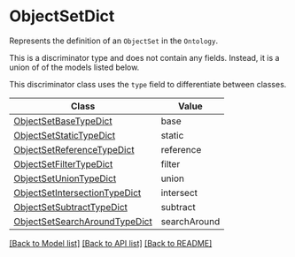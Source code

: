 # ObjectSetDict

Represents the definition of an `ObjectSet` in the `Ontology`.

This is a discriminator type and does not contain any fields. Instead, it is a union
of of the models listed below.

This discriminator class uses the `type` field to differentiate between classes.

| Class | Value
| ------------ | -------------
[ObjectSetBaseTypeDict](ObjectSetBaseTypeDict.md) | base
[ObjectSetStaticTypeDict](ObjectSetStaticTypeDict.md) | static
[ObjectSetReferenceTypeDict](ObjectSetReferenceTypeDict.md) | reference
[ObjectSetFilterTypeDict](ObjectSetFilterTypeDict.md) | filter
[ObjectSetUnionTypeDict](ObjectSetUnionTypeDict.md) | union
[ObjectSetIntersectionTypeDict](ObjectSetIntersectionTypeDict.md) | intersect
[ObjectSetSubtractTypeDict](ObjectSetSubtractTypeDict.md) | subtract
[ObjectSetSearchAroundTypeDict](ObjectSetSearchAroundTypeDict.md) | searchAround


[[Back to Model list]](../../README.md#models-v1-link) [[Back to API list]](../../README.md#documentation-for-api-endpoints) [[Back to README]](../../README.md)
